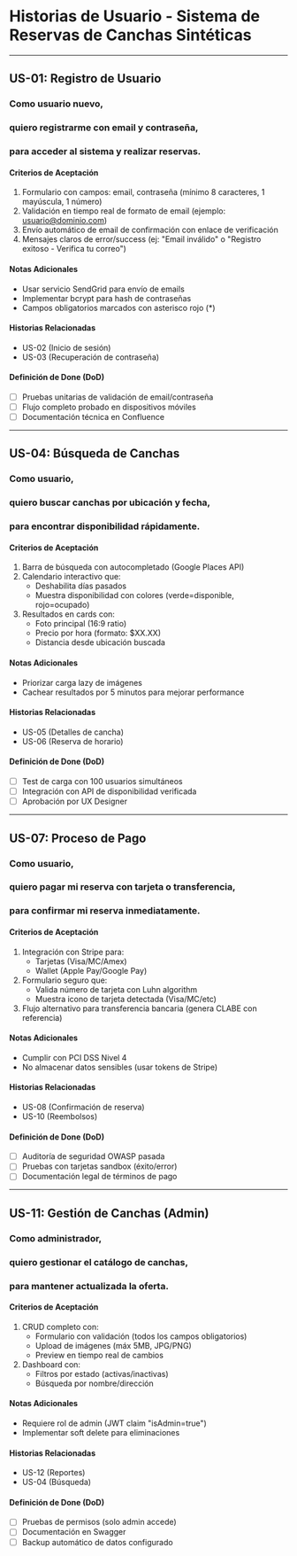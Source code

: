 # Historias de Usuario - Sistema de Reservas de Canchas Sintéticas

---

## **US-01: Registro de Usuario**  
### **Como** usuario nuevo,  
### **quiero** registrarme con email y contraseña,  
### **para** acceder al sistema y realizar reservas.  

#### **Criterios de Aceptación**  
1. Formulario con campos: email, contraseña (mínimo 8 caracteres, 1 mayúscula, 1 número)  
2. Validación en tiempo real de formato de email (ejemplo: usuario@dominio.com)  
3. Envío automático de email de confirmación con enlace de verificación  
4. Mensajes claros de error/success (ej: "Email inválido" o "Registro exitoso - Verifica tu correo")  

#### **Notas Adicionales**  
- Usar servicio SendGrid para envío de emails  
- Implementar bcrypt para hash de contraseñas  
- Campos obligatorios marcados con asterisco rojo (*)  

#### **Historias Relacionadas**  
- US-02 (Inicio de sesión)  
- US-03 (Recuperación de contraseña)  

#### **Definición de Done (DoD)**  
- [ ] Pruebas unitarias de validación de email/contraseña  
- [ ] Flujo completo probado en dispositivos móviles  
- [ ] Documentación técnica en Confluence  

---

## **US-04: Búsqueda de Canchas**  
### **Como** usuario,  
### **quiero** buscar canchas por ubicación y fecha,  
### **para** encontrar disponibilidad rápidamente.  

#### **Criterios de Aceptación**  
1. Barra de búsqueda con autocompletado (Google Places API)  
2. Calendario interactivo que:  
   - Deshabilita días pasados  
   - Muestra disponibilidad con colores (verde=disponible, rojo=ocupado)  
3. Resultados en cards con:  
   - Foto principal (16:9 ratio)  
   - Precio por hora (formato: $XX.XX)  
   - Distancia desde ubicación buscada  

#### **Notas Adicionales**  
- Priorizar carga lazy de imágenes  
- Cachear resultados por 5 minutos para mejorar performance  

#### **Historias Relacionadas**  
- US-05 (Detalles de cancha)  
- US-06 (Reserva de horario)  

#### **Definición de Done (DoD)**  
- [ ] Test de carga con 100 usuarios simultáneos  
- [ ] Integración con API de disponibilidad verificada  
- [ ] Aprobación por UX Designer  

---

## **US-07: Proceso de Pago**  
### **Como** usuario,  
### **quiero** pagar mi reserva con tarjeta o transferencia,  
### **para** confirmar mi reserva inmediatamente.  

#### **Criterios de Aceptación**  
1. Integración con Stripe para:  
   - Tarjetas (Visa/MC/Amex)  
   - Wallet (Apple Pay/Google Pay)  
2. Formulario seguro que:  
   - Valida número de tarjeta con Luhn algorithm  
   - Muestra icono de tarjeta detectada (Visa/MC/etc)  
3. Flujo alternativo para transferencia bancaria (genera CLABE con referencia)  

#### **Notas Adicionales**  
- Cumplir con PCI DSS Nivel 4  
- No almacenar datos sensibles (usar tokens de Stripe)  

#### **Historias Relacionadas**  
- US-08 (Confirmación de reserva)  
- US-10 (Reembolsos)  

#### **Definición de Done (DoD)**  
- [ ] Auditoría de seguridad OWASP pasada  
- [ ] Pruebas con tarjetas sandbox (éxito/error)  
- [ ] Documentación legal de términos de pago  

---

## **US-11: Gestión de Canchas (Admin)**  
### **Como** administrador,  
### **quiero** gestionar el catálogo de canchas,  
### **para** mantener actualizada la oferta.  

#### **Criterios de Aceptación**  
1. CRUD completo con:  
   - Formulario con validación (todos los campos obligatorios)  
   - Upload de imágenes (máx 5MB, JPG/PNG)  
   - Preview en tiempo real de cambios  
2. Dashboard con:  
   - Filtros por estado (activas/inactivas)  
   - Búsqueda por nombre/dirección  

#### **Notas Adicionales**  
- Requiere rol de admin (JWT claim "isAdmin=true")  
- Implementar soft delete para eliminaciones  

#### **Historias Relacionadas**  
- US-12 (Reportes)  
- US-04 (Búsqueda)  

#### **Definición de Done (DoD)**  
- [ ] Pruebas de permisos (solo admin accede)  
- [ ] Documentación en Swagger  
- [ ] Backup automático de datos configurado  